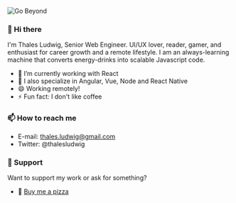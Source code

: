 ![Go Beyond](https://media-exp1.licdn.com/dms/image/C5616AQFEXjY88dHjGQ/profile-displaybackgroundimage-shrink_350_1400/0?e=1605139200&v=beta&t=czgvrFa2NJYoWzXK2GeuV6rcc1ORNKsp8M0U3I0-KUE)

### 👋 Hi there 

I'm Thales Ludwig, Senior Web Engineer. UI/UX lover, reader, gamer, and enthusiast for career growth and a remote lifestyle. I am an always-learning machine that converts energy-drinks into scalable Javascript code.

- 🔭 I’m currently working with React
- 🌱 I also specialize in Angular, Vue, Node and React Native
- 😄 Working remotely! 
- ⚡ Fun fact: I don't like coffee

### 📫 How to reach me

- E-mail: thales.ludwig@gmail.com
- Twitter: @thalesludwig

### 💜 Support

Want to support my work or ask for something?
- 🍕 [Buy me a pizza](https://www.buymeacoffee.com/thalesludwig)

<!--
**ThalesLudwig/ThalesLudwig** is a ✨ _special_ ✨ repository because its `README.md` (this file) appears on your GitHub profile.

Here are some ideas to get you started:

- 🔭 I’m currently working on ...
- 🌱 I’m currently learning ...
- 👯 I’m looking to collaborate on ...
- 🤔 I’m looking for help with ...
- 💬 Ask me about ...
- 📫 How to reach me: ...
- 😄 Pronouns: ...
- ⚡ Fun fact: ...
-->

